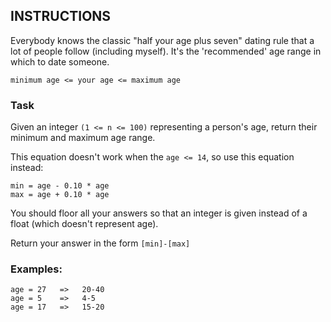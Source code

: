 ## INSTRUCTIONS

Everybody knows the classic "half your age plus seven" dating rule that a lot of people follow (including myself). It's the 'recommended' age range in which to date someone.


`minimum age <= your age <= maximum age`

### Task
Given an integer `(1 <= n <= 100)` representing a person's age, return their minimum and maximum age range.

This equation doesn't work when the `age <= 14`, so use this equation instead:
```
min = age - 0.10 * age
max = age + 0.10 * age
```
You should floor all your answers so that an integer is given instead of a float (which doesn't represent age). 

Return your answer in the form `[min]-[max]`

### Examples:
```
age = 27   =>   20-40
age = 5    =>   4-5
age = 17   =>   15-20
```
